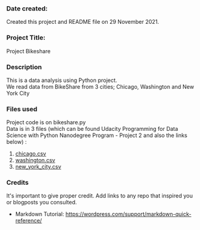 

### Date created:
Created this project and README file on 29 November 2021.

### Project Title:
Project Bikeshare

### Description
This is a data analysis using Python project.  <br>
We read data from BikeShare from 3 cities; Chicago, Washington and New York City

### Files used
Project code is on bikeshare.py  <br>
Data is in 3 files (which can be found Udacity Programming for Data Science with Python Nanodegree Program - Project 2 and also the links below) :
1. [chicago.csv](https://www.divvybikes.com/system-data)
2. [washington.csv](https://www.capitalbikeshare.com/system-data)
3. [new_york_city.csv](https://www.citibikenyc.com/system-data)

### Credits
It's important to give proper credit. Add links to any repo that inspired you or blogposts you consulted.
- Markdown Tutorial: https://wordpress.com/support/markdown-quick-reference/
